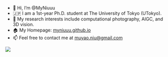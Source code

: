 - 👋 Hi, I’m @MyNiuuu
- 🇯🇵 I am a 1st-year Ph.D. student at The University of Tokyo (UTokyo).
- 🌱 My research interests include computational photography, AIGC, and 3D vision.
- 🏠 My Homepage: [myniuuu.github.io](https://myniuuu.github.io/)
- 📫 Feel free to contact me at muyao.niu@gmail.com

![](https://komarev.com/ghpvc/?username=MyNiuuu)
